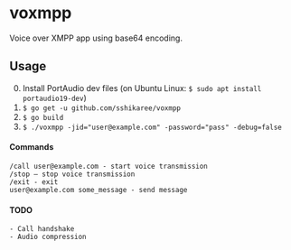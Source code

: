 # voxmpp
Voice over XMPP app using base64 encoding.
## Usage
0. Install PortAudio dev files (on Ubuntu Linux: `$ sudo apt install portaudio19-dev`)
1. `$ go get -u github.com/sshikaree/voxmpp`
2. `$ go build`
3. `$ ./voxmpp -jid="user@example.com" -password="pass" -debug=false`

#### Commands
    /call user@example.com - start voice transmission
    /stop — stop voice transmission
    /exit - exit
    user@example.com some_message - send message

#### TODO
    - Call handshake
    - Audio compression